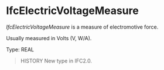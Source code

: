 # IfcElectricVoltageMeasure

_IfcElectricVoltageMeasure_ is a measure of electromotive force.
<!-- end of short definition -->

Usually measured in Volts (V, W/A).

Type: REAL

> HISTORY New type in IFC2.0.
